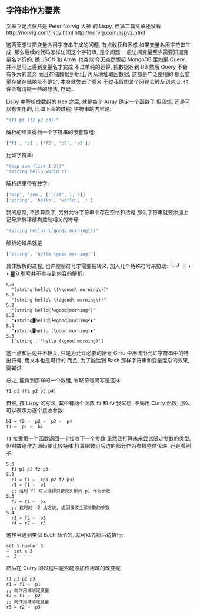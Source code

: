 
字符串作为要素
------

文章立足点依然是 Peter Norvig 大神 的 Lispy, 但第二篇文章还没看
http://norvig.com/lispy.html
http://norvig.com/lispy2.html

这两天想过把变量名用字符串生成的问题, 有点收获和困惑
如果变量名用字符串生成, 那么后续的代码怎样访问这个字符串, 是个问题
一般访问变量至少需要知道变量名才行的, 换 JSON 和 Array 也类似
今天突然想起 MongoDB 里如果 Query, 并不是马上得到变量名才完成
不过单纯的运算, 把数据存到 DB 然后 Query 不会有多大的意义
而且存储数据到地址, 再从地址取回数据, 这都是广泛使用的
那么变量存储存储地址不确定, 本身就失去了意义
不过我假想某个问题会触及到这点, 也许会有清晰一些的想法, 存疑..

Lispy 中解析成数组的 tree 之后, 就是每个 Array 确定一个函数了
但我想, 还是可以有变化的, 比如下面的过程:
字符串的内容是:

```js
"(f1 p1 (f2 p2 p3))"
```

解析的结果得到一个字符串的嵌套数组:

```js
['f1', 'p1', ['f2', 'p2', 'p3']]
```

比如字符串:

```js
"(map sum (list 1 2))"
"(string hello world !)"
```
解析结果带有数字:

```js
['map', 'sum', ['list', 1, 2]]
['string', 'hello', 'world', '!']
```

我的思路, 不换算数字, 另外允许字符串中存在空格和括号
那么字符串就要添加上记号来转移结构控制相关的符号:

```js
"(string hello\ \(good\ morning\))"
```

解析的结果就是

```js
['string', 'hello (good morning)']
```

具体解析的过程, 也许控制符号才需要被转义,
加入几个特殊符号来协助: ┗ ┛ ░  ◖ ◗ ▓ ∂
引号并不参与到内容的解析:

```
S.0
  "(string hello\ \(\\good\ morning\))"
S.1
  "(string hello\ \(∂good\ morning\))"
S.2
  "(string hello░┗∂good░morning┛)"
S.3
  "◖string▓hello░┗∂good░morning┛◗"
S.4
  "◖string▓hello (\good morning)◗"
S.5
  ['string', 'hello (\good morning)']
```

这一点和后边并不相关, 只是为允许必要的括号
Cirru 中用图形允许字符串中的特出符号, 用文本也是可行的
而且, 为了能达到 Bash 那样字符串和变量混杂的效果, 要尝试

总之, 能得到那样的一个数组, 省略符号简写是这样:

```
f1 p1 (f2 p2 p3 p4)
```

自然, 按 Lispy 的写法, 其中有两个函数 `f1` 和 `f2`
我试想, 不妨用 Curry 函数, 那么可以表示为逐个接收参数:

```
b1 = f2 ⇦  p2 ⇦  p3 ⇦  p4
f1 ⇦  p1 ⇦  b1
```

`f1` 接受第一个函数返回一个接收下一个参数
虽然我打算未来尝试限定参数的类型, 但对数组作为源码要比较特殊
打算把数组后边的部分作为参数整体传递, 还是看例子:

```
S.0
  f1 p1 p2 f2 p3
S.2
  r1 = f1 ⇦  (p1 p2 f2 p3)
  r1 = f1 ⇦  p1
  ;; 这时 f1 可以选择只接受头部的 p1 作为参数
S.3
  r2 = r1 ⇦  p2
  ;; 这时的 r2 比方说, 返回接收全部参数的参数
S.4
  r3 = f2 ⇦  p3
  r4 = r2 ⇦  r3
```

这样当遇到类似 Bash 命令的, 就可以先将后边执行:

```
set x number 3
⇒  set x 3
⇒  3
```

然后在 Curry 的过程中是否能添加作用域的改变呢

```
f1 p1 p2 p3
r1 = f1 ⇦  p1
;; 向作用域绑定变量
r2 = r1 ⇦  p2
;; 向作用域绑定变量
r3 = r2 ⇦  p3
```
